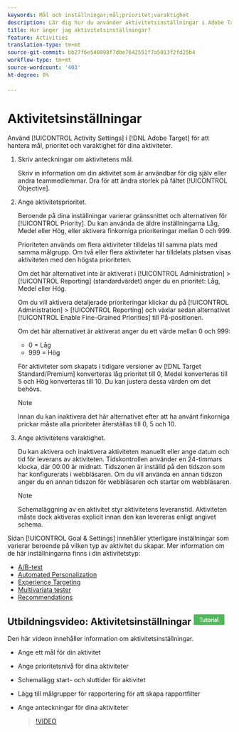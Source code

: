 ```yaml
---
keywords: Mål och inställningar;mål;prioritet;varaktighet
description: Lär dig hur du använder aktivitetsinställningar i Adobe Target för att hantera mål, prioritet och varaktighet för dina aktiviteter.
title: Hur anger jag aktivitetsinställningar?
feature: Activities
translation-type: tm+mt
source-git-commit: bb27f6e540998f7dbe7642551f7a5013f2fd25b4
workflow-type: tm+mt
source-wordcount: '403'
ht-degree: 0%

---
```



# Aktivitetsinställningar

Använd [!UICONTROL Activity Settings] i [!DNL Adobe Target] för att hantera mål, prioritet och varaktighet för dina aktiviteter.

1. Skriv anteckningar om aktivitetens mål.

   Skriv in information om din aktivitet som är användbar för dig själv eller andra teammedlemmar. Dra för att ändra storlek på fältet [!UICONTROL Objective].
1. Ange aktivitetsprioritet.

   Beroende på dina inställningar varierar gränssnittet och alternativen för [!UICONTROL Priority]. Du kan använda de äldre inställningarna Låg, Medel eller Hög, eller aktivera finkorniga prioriteringar mellan 0 och 999.

   Prioriteten används om flera aktiviteter tilldelas till samma plats med samma målgrupp. Om två eller flera aktiviteter har tilldelats platsen visas aktiviteten med den högsta prioriteten.

   Om det här alternativet inte är aktiverat i [!UICONTROL Administration] > [!UICONTROL Reporting] (standardvärdet) anger du en prioritet: Låg, Medel eller Hög.

   Om du vill aktivera detaljerade prioriteringar klickar du på [!UICONTROL Administration] > [!UICONTROL Reporting] och växlar sedan alternativet [!UICONTROL Enable Fine-Grained Priorities] till På-positionen.

   Om det här alternativet är aktiverat anger du ett värde mellan 0 och 999:

   * 0 = Låg
   * 999 = Hög

   För aktiviteter som skapats i tidigare versioner av [!DNL Target Standard/Premium] konverteras låg prioritet till 0, Medel konverteras till 5 och Hög konverteras till 10. Du kan justera dessa värden om det behövs.

   >[!NOTE]
   >
   >Innan du kan inaktivera det här alternativet efter att ha använt finkorniga prickar måste alla prioriteter återställas till 0, 5 och 10.

1. Ange aktivitetens varaktighet.

   Du kan aktivera och inaktivera aktiviteten manuellt eller ange datum och tid för leverans av aktiviteten. Tidskontrollen använder en 24-timmars klocka, där 00:00 är midnatt. Tidszonen är inställd på den tidszon som har konfigurerats i webbläsaren. Om du vill använda en annan tidszon anger du en annan tidszon för webbläsaren och startar om webbläsaren.

   >[!NOTE]
   >
   >Schemaläggning av en aktivitet styr aktivitetens leveranstid. Aktiviteten måste dock aktiveras explicit innan den kan levereras enligt angivet schema.

Sidan [!UICONTROL Goal & Settings] innehåller ytterligare inställningar som varierar beroende på vilken typ av aktivitet du skapar. Mer information om de här inställningarna finns i din aktivitetstyp:

* [A/B-test](/help/c-activities/t-test-ab/t-test-create-ab/ab-goals-and-settings.md#reference_B25389FD6F3A4989801E740364B089CC)
* [Automated Personalization](/help/c-activities/t-automated-personalization/automated-personalization.md#task_8AAF837796D74CF893CA2F88BA1491C9)
* [Experience Targeting](/help/c-activities/t-experience-target/t-xt-create/xt-goals-and-settings.md#reference_B25389FD6F3A4989801E740364B089CC)
* [Multivariata tester](/help/c-activities/c-multivariate-testing/t-create-multivariate-test/goals-and-settings.md#reference_B25389FD6F3A4989801E740364B089CC)
* [Recommendations](/help/c-recommendations/t-create-recs-activity/recs-activity-settings.md#reference_3FDA8388CEEC4159949151C1829E2FBB)

## Utbildningsvideo: Aktivitetsinställningar ![Självstudiekurs](/help/assets/tutorial.png)

Den här videon innehåller information om aktivitetsinställningar.

* Ange ett mål för din aktivitet
* Ange prioritetsnivå för dina aktiviteter
* Schemalägg start- och sluttider för aktivitet
* Lägg till målgrupper för rapportering för att skapa rapportfilter
* Ange anteckningar för dina aktiviteter

   >[!VIDEO](https://video.tv.adobe.com/v/17381)
